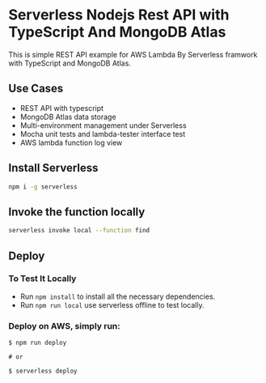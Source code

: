 # Serverless Nodejs Rest API with TypeScript And MongoDB Atlas

This is simple REST API example for AWS Lambda By Serverless framwork with TypeScript and MongoDB Atlas.

## Use Cases

* REST API with typescript
* MongoDB Atlas data storage
* Multi-environment management under Serverless
* Mocha unit tests and lambda-tester interface test
* AWS lambda function log view

## Install Serverless
```bash
npm i -g serverless
```

## Invoke the function locally

```bash
serverless invoke local --function find
```

## Deploy

### To Test It Locally

* Run ```npm install``` to install all the necessary dependencies.
* Run ```npm run local``` use serverless offline to test locally. 

### Deploy on AWS, simply run:

```
$ npm run deploy

# or

$ serverless deploy
```